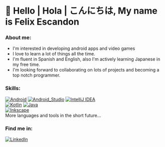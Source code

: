 # 👋 Hello | Hola | こんにちは, My name is Felix Escandon 

### About me: 
- I'm interested in developing android apps and video games
- I love to learn a lot of things all the time.
- I'm fluent in Spanish and English, also I'm actively learning Japanese in my free time. 
- I'm looking forward to collaborating on lots of projects and becoming a top notch programmer.

### Skills:
[![Android](https://img.shields.io/badge/Android-3DDC84?style=for-the-badge&logo=android&logoColor=white&labelColor=101010)]()
[![Android_Studio](https://img.shields.io/badge/Android_Studio-3DDC84?style=for-the-badge&logo=android-studio&logoColor=white&labelColor=101010)]()
[![IntelliJ IDEA](https://img.shields.io/badge/IntelliJ_IDEA-555555?style=for-the-badge&logo=intellij-idea&logoColor=white&labelColor=101010)]()
</br>
[![Kotlin](https://img.shields.io/badge/Kotlin-0095D5?style=for-the-badge&logo=kotlin&logoColor=white&labelColor=101010)]()
[![Java](https://img.shields.io/badge/Java-007396?style=for-the-badge&logo=java&logoColor=white&labelColor=101010)]()
</br>
[![Inkscape](https://img.shields.io/badge/Inkscape-555555?style=for-the-badge&logo=inkscape&logoColor=white&labelColor=101010)]()
</br>
More languages and tools in the short future…

### Find me in:
[![LinkedIn](https://img.shields.io/badge/Felix_Escandon-0A66C2?style=for-the-badge&logo=linkedin&logoColor=white&labelColor=101010)](https://www.linkedin.com/in/felix-escandon-b61488226/)

